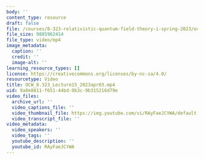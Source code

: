 ```yaml
---
body: ''
content_type: resource
draft: false
file: /courses/8-323-relativistic-quantum-field-theory-i-spring-2023/ocw_8323_lecture15_2023apr03_360p_16_9.mp4
file_size: 9885962414
file_type: video/mp4
image_metadata:
  caption: ''
  credit: ''
  image-alt: ''
learning_resource_types: []
license: https://creativecommons.org/licenses/by-nc-sa/4.0/
resourcetype: Video
title: OCW_8.323_Lecture15_2023apr03.mp4
uid: 9a8e8811-f651-44bd-9b3c-9b315216d79e
video_files:
  archive_url: ''
  video_captions_file: ''
  video_thumbnail_file: https://img.youtube.com/vi/RAyFaeJCYWA/default.jpg
  video_transcript_file: ''
video_metadata:
  video_speakers: ''
  video_tags: ''
  youtube_description: ''
  youtube_id: RAyFaeJCYWA
---
```

